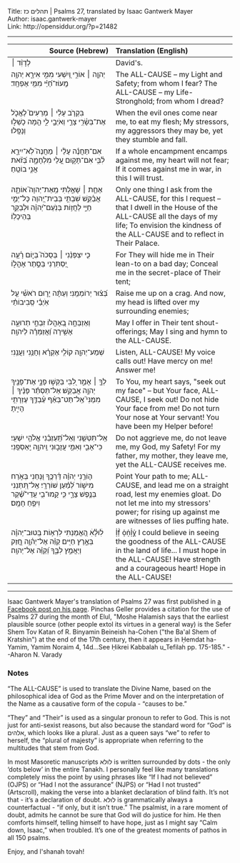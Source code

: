 <html>
<head></head>
<body>
Title: תהלים כז | Psalms 27, translated by Isaac Gantwerk Mayer<br />
Author: isaac.gantwerk-mayer<br />
Link: http://opensiddur.org/?p=21482
<p />
<hr />

<table style="margin-left: auto;margin-right: auto;" class="draggable">
<thead><tr><th id="x" style="text-align: right;">Source (Hebrew)</th><th style="text-align: left;">Translation (English)</th></tr></thead>
<tbody>
<tr><td style="vertical-align:top;" width="46%">
<div class="liturgy"><span lang="he">
לְדָוִ֨ד ׀ 
</span></div></td>
 
<td style="vertical-align:top;" width="53%">
<div class="english">
David's. 
</div></td></tr>


<tr><td style="vertical-align:top;" width="46%">
<div class="liturgy"><span lang="he">
יְהוָ֤ה ׀ אוֹרִ֣י וְ֭יִשְׁעִי 
מִמִּ֣י אִירָ֑א 
יְהוָ֥ה מָֽעוֹז־חַ֝יַּ֗י 
מִמִּ֥י אֶפְחָֽד׃ 
</span></div></td>
 
<td style="vertical-align:top;" width="53%">
<div class="english">
The <span style="text-transform: uppercase;">All-Cause</span> – my Light and Safety; 
from whom I fear? 
The <span style="text-transform: uppercase;">All-Cause</span> – my Life-Stronghold; 
from whom I dread?
</div></td></tr>


<tr><td style="vertical-align:top;" width="46%">
<div class="liturgy"><span lang="he">
בִּקְרֹ֤ב עָלַ֨י ׀ מְרֵעִים֮ 
לֶאֱכֹ֪ל אֶת־בְּשָׂ֫רִ֥י 
צָרַ֣י 
וְאֹיְבַ֣י לִ֑י הֵ֖מָּה 
כָשְׁל֣וּ וְנָפָֽלוּ׃ 
</span></div></td>
 
<td style="vertical-align:top;" width="53%">
<div class="english">
When the evil ones come near me, 
to eat my flesh; 
My stressors, 
my aggressors they may be, 
yet they stumble and fall.
</div></td></tr>


<tr><td style="vertical-align:top;" width="46%">
<div class="liturgy"><span lang="he">
אִם־תַּחֲנֶ֬ה עָלַ֨י ׀ מַחֲנֶה֮ 
לֹֽא־יִירָ֪א לִ֫בִּ֥י 
אִם־תָּק֣וּם עָ֭לַי מִלְחָמָ֑ה 
בְּ֝זֹ֗את אֲנִ֣י בוֹטֵֽחַ׃ 
</span></div></td>
 
<td style="vertical-align:top;" width="53%">
<div class="english">
If a whole encampment encamps against me, 
my heart will not fear; 
If it comes against me in war, 
in this I will trust.
</div></td></tr>


<tr><td style="vertical-align:top;" width="46%">
<div class="liturgy"><span lang="he">
אַחַ֤ת ׀ שָׁאַ֣לְתִּי מֵֽאֵת־יְהוָה֮ 
אוֹתָ֪הּ אֲבַ֫קֵּ֥שׁ 
שִׁבְתִּ֣י בְּבֵית־יְ֭הוָה כָּל־יְמֵ֣י חַיַּ֑י 
לַחֲז֥וֹת בְּנֹֽעַם־יְ֝הוָ֗ה 
וּלְבַקֵּ֥ר בְּהֵיכָלֽוֹ׃ 
</span></div></td>
 
<td style="vertical-align:top;" width="53%">
<div class="english">
Only one thing I ask from the <span style="text-transform: uppercase;">All-Cause</span>, 
for this I request – 
that I dwell in the House of the <span style="text-transform: uppercase;">All-Cause</span> all the days of my life; 
To envision the kindness of the <span style="text-transform: uppercase;">All-Cause</span> 
and to reflect in Their Palace.
</div></td></tr>


<tr><td style="vertical-align:top;" width="46%">
<div class="liturgy"><span lang="he">
כִּ֤י יִצְפְּנֵ֨נִי ׀ בְּסֻכֹּה֮ בְּי֪וֹם רָ֫עָ֥ה 
יַ֭סְתִּרֵנִי בְּסֵ֣תֶר אָהֳל֑וֹ 
</span></div></td>
 
<td style="vertical-align:top;" width="53%">
<div class="english">
For They will hide me in Their lean-to on a bad day; 
Conceal me in the secret-place of Their tent; 
</div></td></tr>


<tr><td style="vertical-align:top;" width="46%">
<div class="liturgy"><span lang="he">
בְּ֝צ֗וּר יְרוֹמְמֵֽנִי׃ 
וְעַתָּ֨ה יָר֪וּם רֹאשִׁ֡י עַ֤ל אֹֽיְבַ֬י סְֽבִיבוֹתַ֗י 
</span></div></td>
 
<td style="vertical-align:top;" width="53%">
<div class="english">
Raise me up on a crag.
And now, my head is lifted over my surrounding enemies; 
</div></td></tr>


<tr><td style="vertical-align:top;" width="46%">
<div class="liturgy"><span lang="he">
וְאֶזְבְּחָ֣ה בְ֭אָהֳלוֹ זִבְחֵ֣י תְרוּעָ֑ה 
אָשִׁ֥ירָה וַ֝אֲזַמְּרָ֗ה לַיהוָֽה׃ 
</span></div></td>
 
<td style="vertical-align:top;" width="53%">
<div class="english">
May I offer in Their tent shout-offerings; 
May I sing and hymn to the <span style="text-transform: uppercase;">All-Cause</span>.
</div></td></tr>


<tr><td style="vertical-align:top;" width="46%">
<div class="liturgy"><span lang="he">
שְׁמַע־יְהוָ֖ה 
קוֹלִ֥י אֶקְרָ֗א 
וְחָנֵּ֥נִי 
וַעֲנֵֽנִי׃ 
</span></div></td>
 
<td style="vertical-align:top;" width="53%">
<div class="english">
Listen, <span style="text-transform: uppercase;">All-Cause</span>! 
My voice calls out! 
Have mercy on me! 
Answer me!
</div></td></tr>


<tr><td style="vertical-align:top;" width="46%">
<div class="liturgy"><span lang="he">
לְךָ֤ ׀ אָמַ֣ר לִ֭בִּי בַּקְּשׁ֣וּ פָנָ֑י 
אֶת־פָּנֶ֖יךָ יְהוָ֣ה אֲבַקֵּֽשׁ׃ 
אַל־תַּסְתֵּ֬ר פָּנֶ֨יךָ ׀ מִמֶּנִּי֮ 
אַֽל־תַּט־בְּאַ֗ף עַ֫בְדֶּ֥ךָ 
עֶזְרָתִ֥י הָיִ֑יתָ 
</span></div></td>
 
<td style="vertical-align:top;" width="53%">
<div class="english">
To You, my heart says, "seek out my face" – 
but Your face, <span style="text-transform: uppercase;">All-Cause</span>, I seek out! 
Do not hide Your face from me! 
Do not turn Your nose at Your servant! 
You have been my Helper before! 
</div></td></tr>


<tr><td style="vertical-align:top;" width="46%">
<div class="liturgy"><span lang="he">
אַֽל־תִּטְּשֵׁ֥נִי 
וְאַל־תַּֽ֝עַזְבֵ֗נִי אֱלֹהֵ֥י יִשְׁעִֽי׃ 
כִּי־אָבִ֣י וְאִמִּ֣י עֲזָב֑וּנִי 
וַֽיהוָ֣ה יַֽאַסְפֵֽנִי׃ 
</span></div></td>
 
<td style="vertical-align:top;" width="53%">
<div class="english">
Do not aggrieve me, 
do not leave me, my God, my Safety!
For my father, my mother, they leave me, 
yet the <span style="text-transform: uppercase;">All-Cause</span> receives me.
</div></td></tr>


<tr><td style="vertical-align:top;" width="46%">
<div class="liturgy"><span lang="he">
ה֤וֹרֵ֥נִי יְהוָ֗ה דַּ֫רְכֶּ֥ךָ 
וּ֭נְחֵנִי בְּאֹ֣רַח מִישׁ֑וֹר 
לְ֝מַ֗עַן שׁוֹרְרָֽי׃ 
אַֽל־תִּ֭תְּנֵנִי בְּנֶ֣פֶשׁ צָרָ֑י 
כִּ֥י קָֽמוּ־בִ֥י עֵֽדֵי־שֶׁ֝֗קֶר וִיפֵ֥חַ חָמָֽס׃ 
</span></div></td>
 
<td style="vertical-align:top;" width="53%">
<div class="english">
Point Your path to me; <span style="text-transform: uppercase;">All-Cause</span>, 
and lead me on a straight road, 
lest my enemies gloat.
Do not let me into my stressors' power; 
for rising up against me are witnesses of lies puffing hate.
</div></td></tr>


<tr><td style="vertical-align:top;" width="46%">
<div class="liturgy"><span lang="he">
לׅׄוּלֵׅׄ֗אׅׄ הֶ֭אֱמַנְתִּי לִרְא֥וֹת בְּֽטוּב־יְהוָ֗ה בְּאֶ֣רֶץ חַיִּֽים׃ 
קַוֵּ֗ה אֶל־יְה֫וָ֥ה 
חֲ֭זַק וְיַאֲמֵ֣ץ לִבֶּ֑ךָ 
וְ֝קַוֵּ֗ה אֶל־יְהוָֽה׃
</span></div></td>
 
<td style="vertical-align:top;" width="53%">
<div class="english">
Ị̇ḟ̣ ọ̇ṇ̇ḷ̇ỵ̇ I could believe in seeing the goodness of the <span style="text-transform: uppercase;">All-Cause</span> in the land of life...
I must hope in the <span style="text-transform: uppercase;">All-Cause</span>! 
Have strength and a courageous heart! 
Hope in the <span style="text-transform: uppercase;">All-Cause</span>!
</div></td></tr>
</tbody></table>

<hr />

Isaac Gantwerk Mayer's translation of Psalms 27 was first published in <a href="https://www.facebook.com/isaac.mayer.9/posts/1940733115990145">a Facebook post on his page</a>. Pinchas Geller provides a citation for the use of Psalms 27 during the month of Elul, "Moshe Halamish says that the earliest plausible source (other people extol its virtues in a general way) is the Sefer Shem Tov Katan of R. Binyamin Beineish ha-Cohen ("the Ba'al Shem of Kratshin") at the end of the 17th century, then it appears in Ḥemdat ha-Yamim, Yamim Noraim 4, 14d...See Ḥikrei Kabbalah u_Tefilah pp. 175-185." --Aharon N. Varady


<h3>Notes</h3>
 
“The <span style="text-transform: uppercase;">All-Cause</span>” is used to translate the Divine Name, based on the philosophical idea of God as the Prime Mover and on the interpretation of the Name as a causative form of the copula - “causes to be.”

“They” and “Their” is used as a singular pronoun to refer to God. This is not just for anti-sexist reasons, but also because the standard word for “God” is אלהים, which looks like a plural. Just as a queen says “we” to refer to herself, the “plural of majesty” is appropriate when referring to the multitudes that stem from God. 

In most Masoretic manuscripts לולא is written surrounded by dots - the only ‘dots below’ in the entire Tanakh. I personally feel like many translations completely miss the point by using phrases like “If I had not believed” (OJPS) or “Had I not the assurance” (NJPS) or “Had I not trusted” (Artscroll), making the verse into a blanket declaration of blind faith. It’s not that - it’s a declaration of doubt. לולא is grammatically always a counterfactual - “if only, but it isn’t true.” The psalmist, in a rare moment of doubt, admits he cannot be sure that God will do justice for him. He then comforts himself, telling himself to have hope, just as I might say “Calm down, Isaac,” when troubled. It’s one of the greatest moments of pathos in all 150 psalms.

Enjoy, and l'shanah tovah!
</body>
</html>
